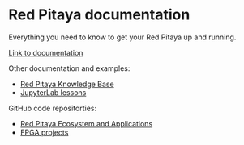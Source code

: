 # Red Pitaya documentation

Everything you need to know to get your Red Pitaya up and running.

[Link to documentation](https://redpitaya.readthedocs.io/en/latest/)

Other documentation and examples:

- [Red Pitaya Knowledge Base](https://redpitaya-knowledge-base.readthedocs.io/en/latest/)
- [JupyterLab lessons](https://github.com/RedPitaya/jupyter)

GitHub code repositorties:

- [Red Pitaya Ecosystem and Applications](https://github.com/RedPitaya)
- [FPGA projects](https://github.com/RedPitaya/RedPitaya-FPGA)
